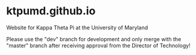 # ktpumd.github.io

Website for Kappa Theta Pi at the University of Maryland

Please use the "dev" branch for development and only merge with the "master" branch 
after receiving approval from the Director of Technology!
